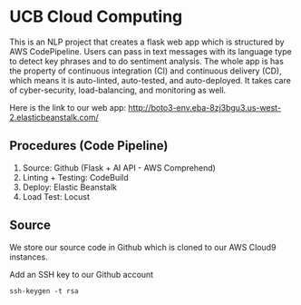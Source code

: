 # UCB Cloud Computing
This is an NLP project that creates a flask web app which is structured by AWS CodePipeline. Users can pass in text messages with its language type to detect key phrases and to do sentiment analysis. The whole app is has the property of continuous integration (CI) and continuous delivery (CD), which means it is auto-linted, auto-tested, and auto-deployed. It takes care of cyber-security, load-balancing, and monitoring as well.

Here is the link to our web app: http://boto3-env.eba-8zj3bgu3.us-west-2.elasticbeanstalk.com/

## Procedures (Code Pipeline)
1. Source: Github (Flask + AI API - AWS Comprehend)
2. Linting + Testing: CodeBuild
3. Deploy: Elastic Beanstalk
4. Load Test: Locust

## Source
We store our source code in Github which is cloned to our AWS Cloud9 instances. 

Add an SSH key to our Github account
```
ssh-keygen -t rsa
```
